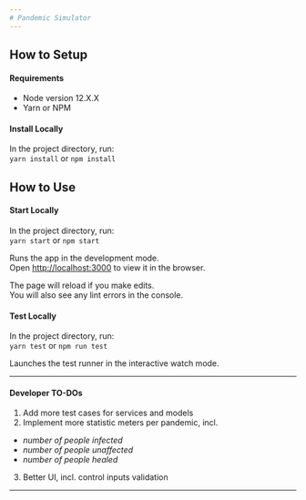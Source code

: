 ```yaml
---
# Pandemic Simulator
---
```


## How to Setup

#### Requirements
- Node version 12.X.X
- Yarn or NPM

#### Install Locally
In the project directory, run:  
`yarn install` or `npm install`

## How to Use

#### Start Locally
In the project directory, run:  
`yarn start` or `npm start`

Runs the app in the development mode.  
Open [http://localhost:3000](http://localhost:3000) to view it in the browser.

The page will reload if you make edits.  
You will also see any lint errors in the console.

#### Test Locally
In the project directory, run:  
`yarn test` or `npm run test`

Launches the test runner in the interactive watch mode.


---
#### Developer TO-DOs
1. Add more test cases for services and models
2. Implement more statistic meters per pandemic, incl.
  - *number of people infected*
  - *number of people unaffected*
  - *number of people healed*
3. Better UI, incl. control inputs validation
---